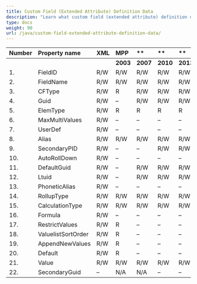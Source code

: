 ```yaml
---
title: Custom Field (Extended Attribute) Definition Data
description: "Learn what custom field (extended attribute) definition data of Microsoft Project (MPP/XML) files are can be written or read by Aspose.Tasks for Java."
type: docs
weight: 90
url: /java/custom-field-extended-attribute-definition-data/
---
```


|**Number** |**Property name** |**XML** |**MPP** |** |** |**  |** |** |**Comments** |
| :- | :- | :- | :- | :- | :- | :- | :- | :- | :- |
| | | |**2003** |**2007** |**2010** |**2013** |**2016** |**2019** | |
|1. |FieldID |R/W |R/W |R/W |R/W |R/W |R/W |R/W | |
|2. |FieldName |R/W |R/W |R/W |R/W |R/W |R/W |R/W | |
|3. |CFType |R/W |R |R/W |R/W |R/W |R/W |R/W | |
|4. |Guid |R/W |– |R/W |R/W |R/W |R/W |R/W | |
|5. |ElemType |R/W |R |R |R |R |R |R | |
|6. |MaxMultiValues |R/W |– |– |– |– |– |– | |
|7. |UserDef |R/W |– |– |– |– |– |– | |
|8. |Alias |R/W |R/W |R/W |R/W |R/W |R/W |R/W | |
|9. |SecondaryPID |R/W |– |– |R/W |R/W |R/W |R/W | |
|10. |AutoRollDown |R/W |– |– |– |– |– |– | |
|11. |DefaultGuid |R/W |– |R/W |R/W |R/W |R/W |R/W | |
|12. |Ltuid |R/W |– |R/W |R/W |R/W |R/W |R/W | |
|13. |PhoneticAlias |R/W |– |– |– |– |– |– | |
|14. |RollupType |R/W |R/W |R/W |R/W |R/W |R/W |R/W | |
|15. |CalculationType |R/W |R/W |R/W |R/W |R/W |R/W |R/W | |
|16. |Formula |R/W |– |– |– |– |– |– | |
|17. |RestrictValues |R/W |R |– |– |– |– |– | |
|18. |ValuelistSortOrder |R/W |R |– |– |– |– |– | |
|19. |AppendNewValues |R/W |R |– |– |– |– |– | |
|20. |Default |R/W |R |– |– |– |– |– | |
|21. |Value |R/W |R/W |R/W |R/W |R/W |R/W |R/W | |
|22. |SecondaryGuid |– |N/A |N/A |– |– |– |– | |


